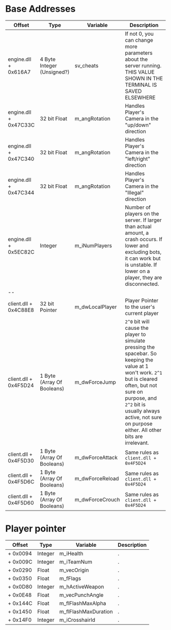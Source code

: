 # Base Addresses

| Offset          | Type            | Variable             | Description          |
| --------------- | --------------- | -------------------- | -------------------- |
| engine.dll + 0x616A7         | 4 Byte Integer (Unsigned?) | sv_cheats | If not 0, you can change more parameters about the server running. THIS VALUE SHOWN IN THE TERMINAL IS SAVED ELSEWHERE |
| engine.dll + 0x47C33C        | 32 bit Float | m_angRotation        | Handles Player's Camera in the "up/down" direction |
| engine.dll + 0x47C340        | 32 bit Float | m_angRotation        | Handles Player's Camera in the "left/right" direction |
| engine.dll + 0x47C344        | 32 bit Float | m_angRotation        | Handles Player's Camera in the "Illegal" direction |
| engine.dll + 0x5EC82C        | Integer         | m_iNumPlayers        | Number of players on the server. If larger than actual amount, a crash occurs. If lower and excluding bots, it can work but is unstable. If lower on a player, they are disconnected. |
| -- | | | |
| client.dll + 0x4C88E8        | 32 bit Pointer         | m_dwLocalPlayer      | Player Pointer to the user's current player |
| client.dll + 0x4F5D24        | 1 Byte (Array Of Booleans)  | m_dwForceJump  | `2^0` bit will cause the player to simulate pressing the spacebar. So keeping the value at 1 won't work. `2^1` but is cleared often, but not sure on purpose, and `2^2` bit is usually always active, not sure on purpose either. All other bits are irrelevant. |
| client.dll + 0x4F5D30        | 1 Byte (Array Of Booleans)  | m_dwForceAttack      | Same rules as `client.dll + 0x4F5D24` |
| client.dll + 0x4F5D6C        | 1 Byte (Array Of Booleans)  | m_dwForceReload     | Same rules as `client.dll + 0x4F5D24` |
| client.dll + 0x4F5D60        | 1 Byte (Array Of Booleans)  | m_dwForceCrouch     | Same rules as `client.dll + 0x4F5D24` |

# Player pointer

| Offset          | Type            | Variable             | Description          |
| --------------- | --------------- | -------------------- | -------------------- |
| + 0x0094          | Integer         | m_iHealth            | . |
| + 0x009C          | Integer         | m_iTeamNum           | . |
| + 0x0290          | Float           | m_vecOrigin          | . |
| + 0x0350          | Float           | m_fFlags             | . |
| + 0x0D80          | Integer         | m_hActiveWeapon      | . |
| + 0x0E48          | Float           | m_vecPunchAngle      | . |
| + 0x144C          | Float           | m_flFlashMaxAlpha    | . |
| + 0x1450          | Float           | m_flFlashMaxDuration | . |
| + 0x14F0	        | Integer	      | m_iCrosshairId	     | . |